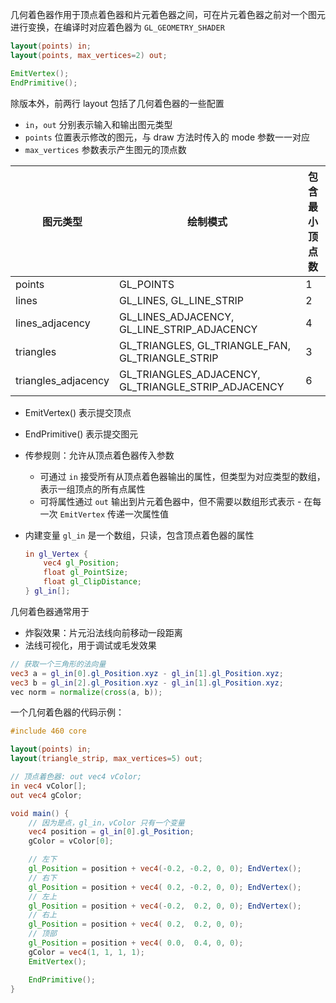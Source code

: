 几何着色器作用于顶点着色器和片元着色器之间，可在片元着色器之前对一个图元进行变换，在编译时对应着色器为 `GL_GEOMETRY_SHADER`

```glsl
layout(points) in;
layout(points, max_vertices=2) out;

EmitVertex();
EndPrimitive();
```

除版本外，前两行 layout 包括了几何着色器的一些配置

* `in`，`out` 分别表示输入和输出图元类型
* `points` 位置表示修改的图元，与 draw 方法时传入的 mode 参数一一对应
* `max_vertices` 参数表示产生图元的顶点数

|图元类型|绘制模式|包含最小顶点数|
| ---------------------| -----------------------------------------------------| ----------------|
|points|GL_POINTS|1|
|lines|GL_LINES, GL_LINE_STRIP|2|
|lines_adjacency|GL_LINES_ADJACENCY, GL_LINE_STRIP_ADJACENCY|4|
|triangles|GL_TRIANGLES, GL_TRIANGLE_FAN, GL_TRIANGLE_STRIP|3|
|triangles_adjacency|GL_TRIANGLES_ADJACENCY, GL_TRIANGLE_STRIP_ADJACENCY|6|
* EmitVertex() 表示提交顶点
* EndPrimitive() 表示提交图元
* 传参规则：允许从顶点着色器传入参数
    * 可通过 `in` 接受所有从顶点着色器输出的属性，但类型为对应类型的数组，表示一组顶点的所有点属性
    * 可将属性通过 `out` 输出到片元着色器中，但不需要以数组形式表示 - 在每一次 `EmitVertex`  传递一次属性值
* 内建变量 `gl_in` 是一个数组，只读，包含顶点着色器的属性

  ```glsl
  in gl_Vertex {
      vec4 gl_Position;
      float gl_PointSize;
      float gl_ClipDistance;
  } gl_in[];
  ```

几何着色器通常用于
* 炸裂效果：片元沿法线向前移动一段距离
* 法线可视化，用于调试或毛发效果

```glsl
// 获取一个三角形的法向量
vec3 a = gl_in[0].gl_Position.xyz - gl_in[1].gl_Position.xyz;
vec3 b = gl_in[2].gl_Position.xyz - gl_in[1].gl_Position.xyz;
vec norm = normalize(cross(a, b));
```

一个几何着色器的代码示例：

```glsl
#include 460 core

layout(points) in;
layout(triangle_strip, max_vertices=5) out;

// 顶点着色器: out vec4 vColor;
in vec4 vColor[];
out vec4 gColor;

void main() {
    // 因为是点，gl_in，vColor 只有一个变量
    vec4 position = gl_in[0].gl_Position;
    gColor = vColor[0];

    // 左下
    gl_Position = position + vec4(-0.2, -0.2, 0, 0); EndVertex();
    // 右下
    gl_Position = position + vec4( 0.2, -0.2, 0, 0); EndVertex();
    // 左上
    gl_Position = position + vec4(-0.2,  0.2, 0, 0); EndVertex();
    // 右上
    gl_Position = position + vec4( 0.2,  0.2, 0, 0);
    // 顶部
    gl_Position = position + vec4( 0.0,  0.4, 0, 0);
    gColor = vec4(1, 1, 1, 1);
    EmitVertex();

    EndPrimitive();
}
```
